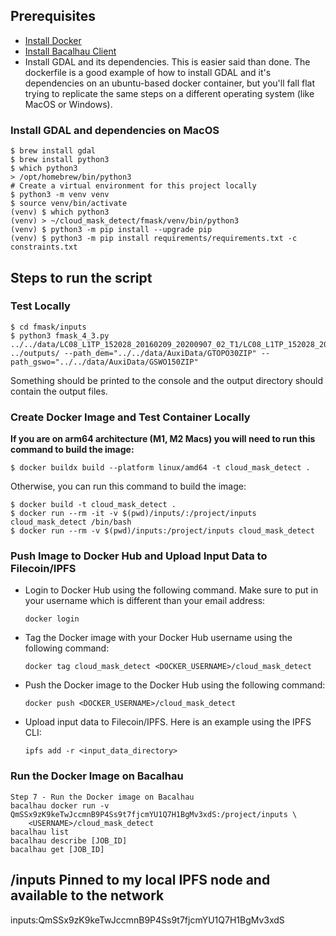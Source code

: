 ## Prerequisites
- [Install Docker](https://docs.docker.com/get-docker/)
- [Install Bacalhau Client](https://docs.bacalhau.org/getting-started/installation)
- Install GDAL and its dependencies.
This is easier said than done. The dockerfile is a good example of how to install GDAL and it's dependencies on an ubuntu-based docker container, but you'll fall flat trying to replicate the same steps on a different operating system (like MacOS or Windows).
### Install GDAL and dependencies on MacOS
```
$ brew install gdal
$ brew install python3
$ which python3
> /opt/homebrew/bin/python3
# Create a virtual environment for this project locally
$ python3 -m venv venv
$ source venv/bin/activate
(venv) $ which python3
(venv) > ~/cloud_mask_detect/fmask/venv/bin/python3
(venv) $ python3 -m pip install --upgrade pip
(venv) $ python3 -m pip install requirements/requirements.txt -c constraints.txt
```

## Steps to run the script
### Test Locally
```shell
$ cd fmask/inputs
$ python3 fmask_4_3.py ../../data/LC08_L1TP_152028_20160209_20200907_02_T1/LC08_L1TP_152028_20160209_20200907_02_T1_MTL.txt ../outputs/ --path_dem="../../data/AuxiData/GTOPO30ZIP" --path_gswo="../../data/AuxiData/GSWO150ZIP"
```
Something should be printed to the console and the output directory should contain the output files.

### Create Docker Image and Test Container Locally
**If you are on arm64 architecture (M1, M2 Macs) you will need to run this command to build the image:**
```shell
$ docker buildx build --platform linux/amd64 -t cloud_mask_detect .
``` 
Otherwise, you can run this command to build the image:
```shell
$ docker build -t cloud_mask_detect .
$ docker run --rm -it -v $(pwd)/inputs/:/project/inputs cloud_mask_detect /bin/bash
$ docker run --rm -v $(pwd)/inputs:/project/inputs cloud_mask_detect
```
### Push Image to Docker Hub and Upload Input Data to Filecoin/IPFS

- Login to Docker Hub using the following command. Make sure to put in your username which is different than your email address:
    ```shell
    docker login
    ```
- Tag the Docker image with your Docker Hub username using the following command:
    ```shell
    docker tag cloud_mask_detect <DOCKER_USERNAME>/cloud_mask_detect
    ```
- Push the Docker image to the Docker Hub using the following command:
    ```shell
    docker push <DOCKER_USERNAME>/cloud_mask_detect
    ```
- Upload input data to Filecoin/IPFS. Here is an example using the IPFS CLI:
    ```shell
    ipfs add -r <input_data_directory>
    ```

### Run the Docker Image on Bacalhau
```shell
Step 7 - Run the Docker image on Bacalhau
bacalhau docker run -v QmSSx9zK9keTwJccmnB9P4Ss9t7fjcmYU1Q7H1BgMv3xdS:/project/inputs \
	<USERNAME>/cloud_mask_detect
bacalhau list
bacalhau describe [JOB_ID]
bacalhau get [JOB_ID]
```

## /inputs Pinned to my local IPFS node and available to the network
inputs:QmSSx9zK9keTwJccmnB9P4Ss9t7fjcmYU1Q7H1BgMv3xdS

